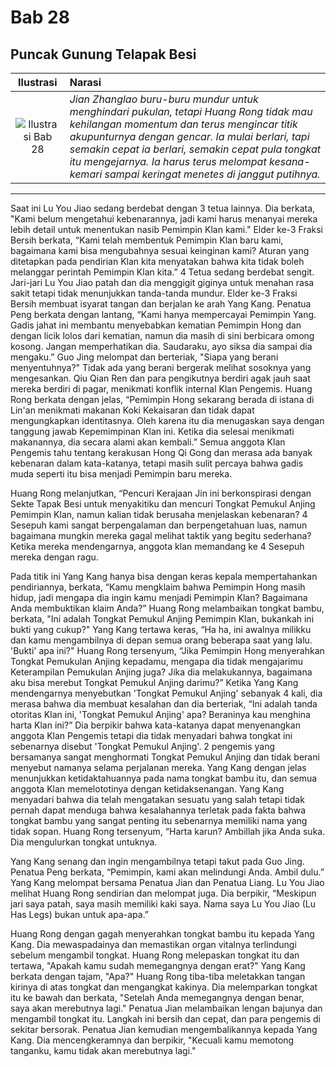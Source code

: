 # Bab 28
## Puncak Gunung Telapak Besi

| Ilustrasi | Narasi |
|   :---:   | :---   |
| ![Ilustrasi Bab 28](https://res.cloudinary.com/drzjshskk/image/upload/v1676693457/sdyxz/originals/loch-28_cvchzn.jpg)  | _Jian Zhanglao buru-buru mundur untuk menghindari pukulan, tetapi Huang Rong tidak mau kehilangan momentum dan terus mengincar titik akupunturnya dengan gencar. Ia mulai berlari, tapi semakin cepat ia berlari, semakin cepat pula tongkat itu mengejarnya. Ia harus terus melompat kesana-kemari sampai keringat menetes di janggut putihnya._  |

***

Saat ini Lu You Jiao sedang berdebat dengan 3 tetua lainnya. Dia berkata, "Kami belum mengetahui kebenarannya, jadi kami harus menanyai mereka lebih detail untuk menentukan nasib Pemimpin Klan kami." Elder ke-3 Fraksi Bersih berkata, “Kami telah membentuk Pemimpin Klan baru kami, bagaimana kami bisa mengubahnya sesuai keinginan kami? Aturan yang ditetapkan pada pendirian Klan kita menyatakan bahwa kita tidak boleh melanggar perintah Pemimpin Klan kita.” 4 Tetua sedang berdebat sengit. Jari-jari Lu You Jiao patah dan dia menggigit giginya untuk menahan rasa sakit tetapi tidak menunjukkan tanda-tanda mundur. Elder ke-3 Fraksi Bersih membuat isyarat tangan dan berjalan ke arah Yang Kang. Penatua Peng berkata dengan lantang, “Kami hanya mempercayai Pemimpin Yang. Gadis jahat ini membantu menyebabkan kematian Pemimpin Hong dan dengan licik lolos dari kematian, namun dia masih di sini berbicara omong kosong. Jangan memperhatikan dia. Saudaraku, ayo siksa dia sampai dia mengaku.” Guo Jing melompat dan berteriak, "Siapa yang berani menyentuhnya?" Tidak ada yang berani bergerak melihat sosoknya yang mengesankan. Qiu Qian Ren dan para pengikutnya berdiri agak jauh saat mereka berdiri di pagar, menikmati konflik internal Klan Pengemis. Huang Rong berkata dengan jelas, “Pemimpin Hong sekarang berada di istana di Lin'an menikmati makanan Koki Kekaisaran dan tidak dapat mengungkapkan identitasnya. Oleh karena itu dia menugaskan saya dengan tanggung jawab Kepemimpinan Klan ini. Ketika dia selesai menikmati makanannya, dia secara alami akan kembali.” Semua anggota Klan Pengemis tahu tentang kerakusan Hong Qi Gong dan merasa ada banyak kebenaran dalam kata-katanya, tetapi masih sulit percaya bahwa gadis muda seperti itu bisa menjadi Pemimpin baru mereka.

Huang Rong melanjutkan, “Pencuri Kerajaan Jin ini berkonspirasi dengan Sekte Tapak Besi untuk menyakitiku dan mencuri Tongkat Pemukul Anjing Pemimpin Klan, namun kalian tidak berusaha menjelaskan kebenaran? 4 Sesepuh kami sangat berpengalaman dan berpengetahuan luas, namun bagaimana mungkin mereka gagal melihat taktik yang begitu sederhana? Ketika mereka mendengarnya, anggota klan memandang ke 4 Sesepuh mereka dengan ragu.

Pada titik ini Yang Kang hanya bisa dengan keras kepala mempertahankan pendiriannya, berkata, “Kamu mengklaim bahwa Pemimpin Hong masih hidup, jadi mengapa dia ingin kamu menjadi Pemimpin Klan? Bagaimana Anda membuktikan klaim Anda?” Huang Rong melambaikan tongkat bambu, berkata, "Ini adalah Tongkat Pemukul Anjing Pemimpin Klan, bukankah ini bukti yang cukup?" Yang Kang tertawa keras, “Ha ha, ini awalnya milikku dan kamu mengambilnya di depan semua orang beberapa saat yang lalu. 'Bukti' apa ini?" Huang Rong tersenyum, “Jika Pemimpin Hong menyerahkan Tongkat Pemukulan Anjing kepadamu, mengapa dia tidak mengajarimu Keterampilan Pemukulan Anjing juga? Jika dia melakukannya, bagaimana aku bisa merebut Tongkat Pemukul Anjing darimu?” Ketika Yang Kang mendengarnya menyebutkan 'Tongkat Pemukul Anjing' sebanyak 4 kali, dia merasa bahwa dia membuat kesalahan dan dia berteriak, “Ini adalah tanda otoritas Klan ini, 'Tongkat Pemukul Anjing' apa? Beraninya kau menghina harta Klan ini?” Dia berpikir bahwa kata-katanya dapat menyenangkan anggota Klan Pengemis tetapi dia tidak menyadari bahwa tongkat ini sebenarnya disebut 'Tongkat Pemukul Anjing'. 2 pengemis yang bersamanya sangat menghormati Tongkat Pemukul Anjing dan tidak berani menyebut namanya selama perjalanan mereka. Yang Kang dengan jelas menunjukkan ketidaktahuannya pada nama tongkat bambu itu, dan semua anggota Klan memelototinya dengan ketidaksenangan. Yang Kang menyadari bahwa dia telah mengatakan sesuatu yang salah tetapi tidak pernah dapat menduga bahwa kesalahannya terletak pada fakta bahwa tongkat bambu yang sangat penting itu sebenarnya memiliki nama yang tidak sopan. Huang Rong tersenyum, “Harta karun? Ambillah jika Anda suka. Dia mengulurkan tongkat untuknya.

Yang Kang senang dan ingin mengambilnya tetapi takut pada Guo Jing. Penatua Peng berkata, “Pemimpin, kami akan melindungi Anda. Ambil dulu.” Yang Kang melompat bersama Penatua Jian dan Penatua Liang. Lu You Jiao melihat Huang Rong sendirian dan melompat juga. Dia berpikir, “Meskipun jari saya patah, saya masih memiliki kaki saya. Nama saya Lu You Jiao (Lu Has Legs) bukan untuk apa-apa.”

Huang Rong dengan gagah menyerahkan tongkat bambu itu kepada Yang Kang. Dia mewaspadainya dan memastikan organ vitalnya terlindungi sebelum mengambil tongkat. Huang Rong melepaskan tongkat itu dan tertawa, "Apakah kamu sudah memegangnya dengan erat?" Yang Kang berkata dengan tajam, "Apa?" Huang Rong tiba-tiba meletakkan tangan kirinya di atas tongkat dan mengangkat kakinya. Dia melemparkan tongkat itu ke bawah dan berkata, "Setelah Anda memegangnya dengan benar, saya akan merebutnya lagi." Penatua Jian melambaikan lengan bajunya dan mengambil tongkat itu. Langkah ini bersih dan cepat, dan para pengemis di sekitar bersorak. Penatua Jian kemudian mengembalikannya kepada Yang Kang. Dia mencengkeramnya dan berpikir, "Kecuali kamu memotong tanganku, kamu tidak akan merebutnya lagi."

